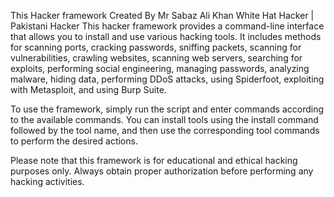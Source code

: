 This Hacker framework Created By Mr Sabaz Ali Khan White Hat Hacker | Pakistani Hacker
This hacker framework provides a command-line interface that allows you to install and use various hacking tools. It includes methods for scanning ports, cracking passwords, sniffing packets, scanning for vulnerabilities, crawling websites, scanning web servers, searching for exploits, performing social engineering, managing passwords, analyzing malware, hiding data, performing DDoS attacks, using Spiderfoot, exploiting with Metasploit, and using Burp Suite.

To use the framework, simply run the script and enter commands according to the available commands. You can install tools using the install command followed by the tool name, and then use the corresponding tool commands to perform the desired actions.

Please note that this framework is for educational and ethical hacking purposes only. Always obtain proper authorization before performing any hacking activities.

